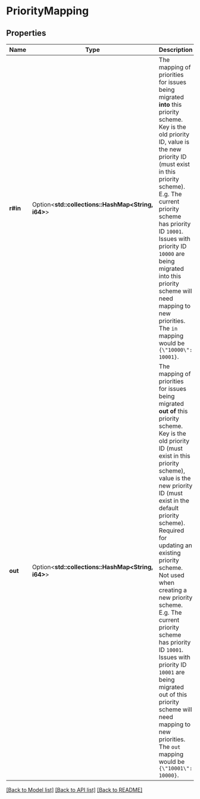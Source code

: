 # PriorityMapping

## Properties

Name | Type | Description | Notes
------------ | ------------- | ------------- | -------------
**r#in** | Option<**std::collections::HashMap<String, i64>**> | The mapping of priorities for issues being migrated **into** this priority scheme. Key is the old priority ID, value is the new priority ID (must exist in this priority scheme).  E.g. The current priority scheme has priority ID `10001`. Issues with priority ID `10000` are being migrated into this priority scheme will need mapping to new priorities. The `in` mapping would be `{\"10000\": 10001}`. | [optional]
**out** | Option<**std::collections::HashMap<String, i64>**> | The mapping of priorities for issues being migrated **out of** this priority scheme. Key is the old priority ID (must exist in this priority scheme), value is the new priority ID (must exist in the default priority scheme). Required for updating an existing priority scheme. Not used when creating a new priority scheme.  E.g. The current priority scheme has priority ID `10001`. Issues with priority ID `10001` are being migrated out of this priority scheme will need mapping to new priorities. The `out` mapping would be `{\"10001\": 10000}`. | [optional]

[[Back to Model list]](../README.md#documentation-for-models) [[Back to API list]](../README.md#documentation-for-api-endpoints) [[Back to README]](../README.md)


